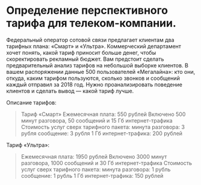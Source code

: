 # Определение перспективного тарифа для телеком-компании.
Федеральный оператор сотовой связи предлагает клиентам два тарифных плана: «Смарт» и «Ультра». Коммерческий департамент хочет понять, какой тариф приносит больше денег,
чтобы скоректировать рекламный бюджет.
Вам предстоит сделать предварительный анализ тарифов на небольшой выборке клиентов. В вашем распоряжении данные 500 пользователей «Мегалайна»: кто они, откуда, каким 
тарифом пользуются, сколько звонков и сообщений каждый отправил за 2018 год. Нужно проанализировать поведение клиентов и сделать вывод — какой тариф лучше.

Описание тарифов:
> Тариф «Смарт»
> Ежемесячная плата: 550 рублей
> Включено 500 минут разговора, 50 сообщений и 15 Гб интернет-трафика
> Стоимость услуг сверх тарифного пакета:
> минута разговора: 3 рубля
> сообщение: 3 рубля
> 1 Гб интернет-трафика: 200 рублей


Тариф «Ультра»:
> Ежемесячная плата: 1950 рублей
> Включено 3000 минут разговора, 1000 сообщений и 30 Гб интернет-трафика
> Стоимость услуг сверх тарифного пакета:
> минута разговора: 1 рубль
> сообщение: 1 рубль
> 1 Гб интернет-трафика: 150 рублей
